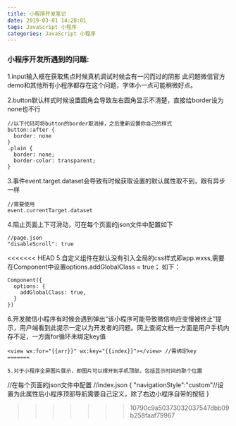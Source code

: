 ```yaml
---
title: 小程序开发笔记
date: 2019-03-01 14:28:01
tags: JavaScript 小程序
categories: JavaScript 小程序
---
```


### 小程序开发所遇到的问题:

1.input输入框在获取焦点时候真机调试时候会有一闪而过的阴影
此问题微信官方demo和其他所有小程序都存在这个问题，字体小一点可能稍微好点。

2.button默认样式时候设置圆角会导致左右圆角显示不清楚，直接给border设为none也不行
```
//以下代码可将button的border取消掉，之后重新设置你自己的样式
button::after {
  border: none
}
.plain {
  border: none;
  border-color: transparent;
}
```
3.事件event.target.dataset会导致有时候获取设置的默认属性取不到，跟有异步一样
```
//需要使用
event.currentTarget.dataset
```
4.阻止页面上下可滑动，可在每个页面的json文件中配置如下
```
//page.json
"disableScroll": true
```
<<<<<<< HEAD
5.自定义组件在默认没有引入全局的css样式即app.wxss,需要在Component中设置options.addGlobalClass = true；
如下：
```
Component({
  options: {
    addGlobalClass: true,
  }
})
```
6.开发微信小程序有时候会遇到弹出“该小程序可能导致微信响应变慢被终止”提示，用户端看到此提示一定以为开发者的问题。网上查阅文档一方面是用户手机内存不足，一方面for循环未绑定key值
```
<view wx:for="{{arr}}" wx:key="{{index}}"></view> //需绑定key
=======

5.对于小程序全屏图片展示，即图片可以撑开到手机顶部，包括显示时间的那个位置
```
//在每个页面的json文件中配置
//index.json
{
  "navigationStyle":"custom"//设置为此属性后小程序顶部导航需要自己定义，除了右边小程序自带的按钮
}
>>>>>>> 10790c9a50373032037547dbb09b258faaf79967
```